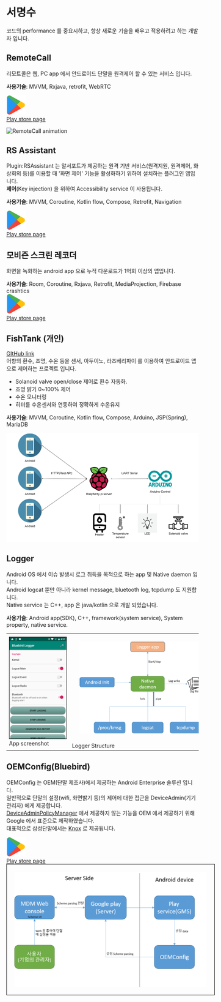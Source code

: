 # 서명수
코드의 performance 를 중요시하고, 항상 새로운 기술을 배우고 적용하려고 하는 개발자 입니다.

## RemoteCall
리모트콜은 웹, PC app 에서 안드로이드 단말을 원격제어 할 수 있는 서비스 입니다.

**사용기술**: MVVM, Rxjava, retrofit, WebRTC

<a href="https://play.google.com/store/apps/details?id=com.rsupport.remotecall.rtc.host">
<img src="file/google-play.png" style="width:10%; height:10%;">
<br>
<span>Play store page</span>
</a>

![RemoteCall animation](file/remoteCall-animation.gif)


## RS Assistant
Plugin:RSAssistant 는 알서포트가 제공하는 원격 기반 서비스(원격지원, 원격제어, 화상회의 등)를 이용할 때 '화면 제어' 기능을 활성화하기 위하여 설치하는 플러그인 앱입니다.  
**제어**(Key injection) 을 위하여 Accessibility service 이 사용됩니다.

**사용기술**: MVVM, Coroutine, Kotlin flow, Compose, Retrofit, Navigation

<a href="https://play.google.com/store/apps/details?id=com.rsupport.android.plugin.assistant">
<img src="file/google-play.png" style="width:10%; height:10%;">
<br>
<span>Play store page</span>
</a>


## 모비즌 스크린 레코더
화면을 녹화하는 android app 으로 누적 다운로드가 1억회 이상의 앱입니다.

**사용기술**: Room, Coroutine, Rxjava, Retrofit, MediaProjection, Firebase crashtics  
<a href="https://play.google.com/store/apps/details?id=com.rsupport.mvagent">
<img src="file/google-play.png" style="width:10%; height:10%;">
<br>
<span>Play store page</span>
</a>


## FishTank (개인)
[GItHub link](https://github.com/msseo91/FishTank)  
어항의 환수, 조명, 수온 등을 센서, 아두이노, 라즈베리파이 를 이용하여 안드로이드 앱으로 제어하는 프로젝트 입니다.
- Solanoid valve open/close 제어로 환수 자동화.  
- 조명 밝기 0~100% 제어  
- 수온 모니터링
- 히터를 수온센서와 연동하여 정확하게 수온유지

**사용기술**: MVVM, Coroutine, Kotlin flow, Compose, Arduino, JSP(Spring), MariaDB

![FishTank structure](file/fishtank-structure.png)


## Logger
Android OS 에서 이슈 발생시 로그 취득을 목적으로 하는 app 및 Native daemon 입니다.  
Android logcat 뿐만 아니라 kernel message, bluetooth log, tcpdump 도 지원합니다.  
Native service 는 C++, app 은 java/kotlin 으로 개발 되었습니다.

**사용기술**: Android app(SDK), C++, framework(system service), System property, native service.  

<table>
    <tr>
        <td>
            <div style="">
                <img src="file/logger.png">
                <br>
                <span>App screenshot</span>
            </div>
        </td>
        <td>
            <div style="">
                <img src="file/logger-scheme.png" style="padding: 20px;">
                <br>
                <span>Logger Structure</span>
            </div>
        </td>
    </tr>
</table>


## OEMConfig(Bluebird)
OEMConfig 는 OEM(단말 제조사)에서 제공하는 Android Enterprise 솔루션 입니다.  
일반적으로 단말의 설정(wifi, 화면밝기 등)의 제어에 대한 접근을 DeviceAdmin(기기 관리자) 에게 제공합니다.  
[DeviceAdminPolicyManager](https://developer.android.com/reference/android/app/admin/DevicePolicyManager)
에서 제공하지 않는 기능을 OEM 에서 제공하기 위해 Google 에서 표준으로 제작하였습니다.  
대표적으로 삼성단말에서는 [Knox](https://www.samsungknox.com/en/solutions/it-solutions/knox-platform-for-enterprise) 로 제공됩니다.

<a href="https://play.google.com/store/apps/details?id=com.bluebird.android.oemconfig">
<img src="file/google-play.png" style="width:10%; height:10%;">
<br>
<span>Play store page</span>
</a>

<img src="file/oemconfig.png" style="border: 1px solid black; padding: 20px;">

